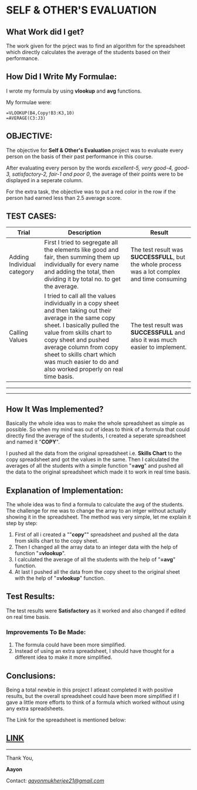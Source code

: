 # SELF & OTHER'S EVALUATION

## What Work did I get?
The work given for the prject was to find an algorithm for the spreadsheet which directly calculates the average of the students based on their performance.

## How Did I Write My Formulae:
I wrote my formula by using **vlookup** and **avg** functions.

My formulae were:

    =VLOOKUP(B4,Copy!B3:K3,10)
    =AVERAGE(C3:J3)
## OBJECTIVE:
The objective for **Self & Other's Evaluation** project was to evaluate every person on the basis of their past performance in this course.

After evaluating every person by the words *excellent-5, very good-4, good-3, satisfactory-2, fair-1 and poor 0*, the average of their points were to be displayed in a seperate column.

For the extra task, the objective was to put a red color in the row if the person had earned less than 2.5 average score.

## TEST CASES:
|Trial|Description|Result|
|-----|-----------|------|
|Adding Individual category|First I tried to segregate all the elements like good and fair, then summing them up individually for every name and adding the total, then dividing it by total no. to get the average.|The test result was **SUCCESSFULL**, but the whole process was a lot complex and time consuming|
|Calling Values| I tried to call all the values individually in a copy sheet and then taking out their average in the same copy sheet. I basically pulled the value from skills chart to copy sheet and pushed average column from copy sheet to skills chart which was much easier to do and also worked properly on real time basis.|The test result was **SUCCESSFULL** and also it was much easier to implement.|

---
---
## How It Was Implemented?

Basically the whole idea was to make the whole spreadsheet as simple as possible. So when my mind was out of ideas to think of a formula that could directly find the average of the students, I created a seperate spreadsheet and named it "**COPY**".

I pushed all the data from the original spreadsheet i.e. **Skills Chart** to the copy spreadsheet and got the values in the same. Then I calculated the averages of all the students with a simple function "**=avg**" and pushed all the data to the original spreadsheet which made it to work in real time basis.

## Explanation of Implementation:
The whole idea was to find a formula to calculate the avg of the students. The challenge for me was to change the array to an intger without actually showing it in the spreadsheet. The method was very simple, let me explain it step by step:

1. First of all i created a ""**copy**"" spreadsheet and pushed all the data from skills chart to the copy sheet.
2. Then I changed all the array data to an integer data with the help of function "**=vlookup**".
3. I calculated the average of all the students with the help of "**=avg**" function.
4. At last I pushed all the data from the copy sheet to the original sheet with the help of "**=vlookup**" function.

## Test Results:
The test results were **Satisfactory** as it worked and also changed if edited on real time basis.

### Improvements To Be Made:
1. The formula could have been more simplified.
2. Instead of using an extra spreadsheet, I should have thought for a different idea to make it more simplified.

## Conclusions:
Being a total newbie in this project I atleast completed it with positive results, but the overall spreadsheet could have been more simplified if I gave a little more efforts to think of a formula which worked without using any extra spreadsheets.

The Link for the spreadsheet is mentioned below:

[LINK](https://docs.google.com/spreadsheets/d/1HfmpUI3zo7W3i_ipaRXQ1VQN8SfjfTX1fhow03rY-_Y/edit?usp=sharing)
---
---

Thank You,

**Aayon**

Contact: *aayonmukherjee21@gmail.com*
